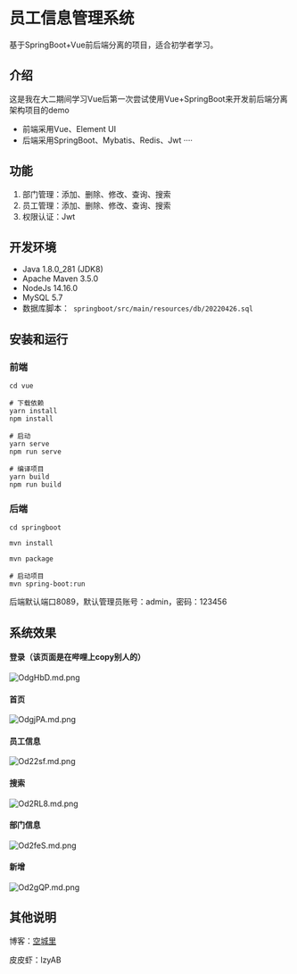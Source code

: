 # 员工信息管理系统

基于SpringBoot+Vue前后端分离的项目，适合初学者学习。

## 介绍

这是我在大二期间学习Vue后第一次尝试使用Vue+SpringBoot来开发前后端分离架构项目的demo

- 前端采用Vue、Element UI
- 后端采用SpringBoot、Mybatis、Redis、Jwt ····

## 功能

1. 部门管理：添加、删除、修改、查询、搜索
2. 员工管理：添加、删除、修改、查询、搜索
3. 权限认证：Jwt

## 开发环境

- Java 1.8.0_281 (JDK8)
- Apache Maven 3.5.0
- NodeJs 14.16.0
- MySQL 5.7
- 数据库脚本：` springboot/src/main/resources/db/20220426.sql`

## 安装和运行

### 前端

```
cd vue

# 下载依赖
yarn install 
npm install

# 启动
yarn serve
npm run serve

# 编译项目
yarn build
npm run build
```

### 后端

```
cd springboot

mvn install

mvn package

# 启动项目
mvn spring-boot:run
```

后端默认端口8089，默认管理员账号：admin，密码：123456

## 系统效果

#### 登录（该页面是在哔哩上copy别人的）

![OdgHbD.md.png](https://s1.ax1x.com/2022/05/11/OdgHbD.md.png)

#### 首页

![OdgjPA.md.png](https://s1.ax1x.com/2022/05/11/OdgjPA.md.png)

#### 员工信息

![Od22sf.md.png](https://s1.ax1x.com/2022/05/11/Od22sf.md.png)

#### 搜索

![Od2RL8.md.png](https://s1.ax1x.com/2022/05/11/Od2RL8.md.png)

#### 部门信息

![Od2feS.md.png](https://s1.ax1x.com/2022/05/11/Od2feS.md.png)

#### 新增

![Od2gQP.md.png](https://s1.ax1x.com/2022/05/11/Od2gQP.md.png)



## 其他说明

博客：[空城里](https://www.ilzya.com/)

皮皮虾：lzyAB
